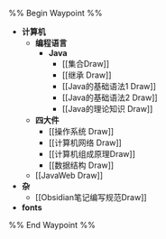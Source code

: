 
%% Begin Waypoint %%
- **计算机**
	- **编程语言**
		- **Java**
			- [[集合Draw]]
			- [[继承 Draw]]
			- [[Java的基础语法1 Draw]]
			- [[Java的基础语法2 Draw]]
			- [[Java的理论知识 Draw]]
	- **四大件**
		- [[操作系统 Draw]]
		- [[计算机网络 Draw]]
		- [[计算机组成原理Draw]]
		- [[数据结构 Draw]]
	- [[JavaWeb Draw]]
- **杂**
	- [[Obsidian笔记编写规范Draw]]
- **fonts**


%% End Waypoint %%

 

